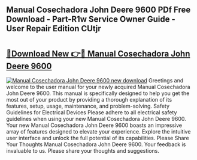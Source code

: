 ## Manual Cosechadora John Deere 9600 PDf Free Download - Part-R1w Service Owner Guide - User Repair Edition CUtjr

# <h2><a href="http://bc95181.oget.top/?id=Manual+Cosechadora+John+Deere+9600">🔗Download New 👉🔴 Manual Cosechadora John Deere 9600</a></h2>

[![Manual Cosechadora John Deere 9600 new download](https://i.imgur.com/5g1atiW.png)](http://bc95181.oget.top/?id=Manual+Cosechadora+John+Deere+9600)
Greetings and welcome to the user manual for your newly acquired Manual Cosechadora John Deere 9600. This manual is specifically designed to help you get the most out of your product by providing a thorough explanation of its features, setup, usage, maintenance, and problem-solving. Safety Guidelines for Electrical Devices Please adhere to all electrical safety guidelines when using your new Manual Cosechadora John Deere 9600. Your new Manual Cosechadora John Deere 9600 boasts an impressive array of features designed to elevate your experience. Explore the intuitive user interface and unlock the full potential of its capabilities. Please Share Your Thoughts Manual Cosechadora John Deere 9600. Your feedback is invaluable to us. Please share your thoughts and suggestions.

